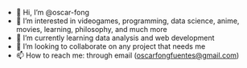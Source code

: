 - 👋 Hi, I’m @oscar-fong
- 👀 I’m interested in videogames, programming, data science, anime, movies, learning, philosophy, and much more
- 🌱 I’m currently learning data analysis and web development
- 💞️ I’m looking to collaborate on any project that needs me
- 📫 How to reach me: through email (oscarfongfuentes@gmail.com)

<!---
oscar-fong/oscar-fong is a ✨ special ✨ repository because its `README.md` (this file) appears on your GitHub profile.
You can click the Preview link to take a look at your changes.
--->
